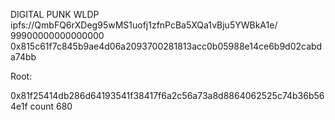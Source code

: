 DIGITAL PUNK
WLDP
ipfs://QmbFQ6rXDeg95wMS1uofj1zfnPcBa5XQa1vBju5YWBkA1e/
99900000000000000
0x815c61f7c845b9ae4d06a2093700281813acc0b05988e14ce6b9d02cabda74bb

Root:

0x81f25414db286d64193541f38417f6a2c56a73a8d8864062525c74b36b564e1f
count 680
